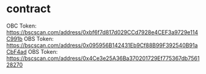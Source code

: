 # contract
OBC Token:
https://bscscan.com/address/0xbf6f7d817d029CCd7928e4CEF3a9729e114C991b
OBS Token:
https://bscscan.com/address/0x095956B142431Eb9Cf88B99F392540B91aCbF4ad
OBS Token:
https://bscscan.com/address/0x4Ce3e25A36Ba370201729Ef775367db756128270
